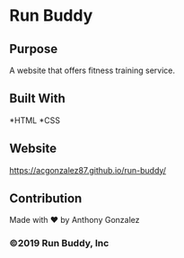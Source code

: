 # Run Buddy

## Purpose
A website that offers fitness training service. 

## Built With
*HTML
*CSS

## Website
https://acgonzalez87.github.io/run-buddy/

## Contribution
Made with ❤️ by Anthony Gonzalez

### ©️2019 Run Buddy, Inc 
